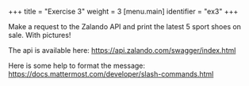 +++
title = "Exercise 3"
weight = 3
[menu.main]
identifier = "ex3"
+++


Make a request to the Zalando API and print the latest 5 sport shoes on sale. With pictures!

The api is available here: https://api.zalando.com/swagger/index.html


Here is some help to format the message: https://docs.mattermost.com/developer/slash-commands.html